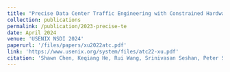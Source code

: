 ```yaml
---
title: "Precise Data Center Traffic Engineering with Constrained Hardware Resources"
collection: publications
permalink: /publication/2023-precise-te
date: April 2024
venue: 'USENIX NSDI 2024'
paperurl: '/files/papers/xu2022atc.pdf'
link: 'https://www.usenix.org/system/files/atc22-xu.pdf'
citation: 'Shawn Chen, Keqiang He, Rui Wang, Srinivasan Seshan, Peter Steenkiste'
---
```

